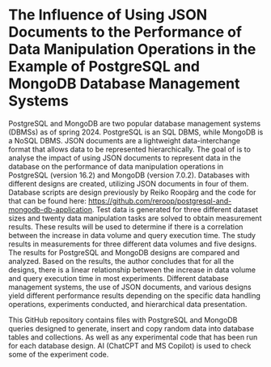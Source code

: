 # The Influence of Using JSON Documents to the Performance of Data Manipulation Operations in the Example of PostgreSQL and MongoDB Database Management Systems
PostgreSQL and MongoDB are two popular database management systems (DBMSs) as of spring 2024. PostgreSQL is an SQL DBMS, while MongoDB is a NoSQL DBMS. JSON documents are a lightweight data-interchange format that allows data to be represented hierarchically. The goal of is to analyse the impact of using JSON documents to represent data in the database on the performance of data manipulation operations in PostgreSQL (version 16.2) and MongoDB (version 7.0.2).
Databases with different designs are created, utilizing JSON documents in four of them. Database scripts are design previously by Reiko Roopärg and the code for that can be found here: https://github.com/reroop/postgresql-and-mongodb-db-application. Test data is generated for three different dataset sizes and twenty data manipulation tasks are solved to obtain measurement results. These results will be used to determine if there is a correlation between the increase in data volume and query execution time. 
The study results in measurements for three different data volumes and five designs. The results for PostgreSQL and MongoDB designs are compared and analyzed. Based on the results, the author concludes that for all the designs, there is a linear relationship between the increase in data volume and query execution time in most experiments. Different database management systems, the use of JSON documents, and various designs yield different performance results depending on the specific data handling operations, experiments conducted, and hierarchical data presentation.

This GitHub repository contains files with PostgreSQL and MongoDB queries designed to generate, insert and copy random data into database tables and collections. As well as any experimental code that has been run for each database design. AI (ChatCPT and MS Copilot) is used to check some of the experiment code.
